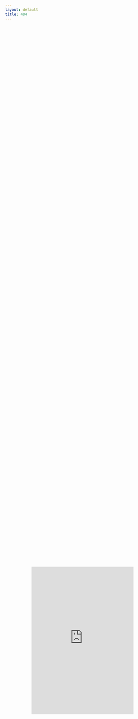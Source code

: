 ```yaml
---
layout: default
title: 404
---
```


<div style="display: flex; justify-content: center; align-items: center; height: 100vh; flex-direction: column; text-align: center;">
    <!-- Embed GIF -->
    <iframe src="https://giphy.com/embed/VwoJkTfZAUBSU" width="332" height="480" style="border: none;" frameBorder="0" class="giphy-embed" allowFullScreen></iframe>

</div>